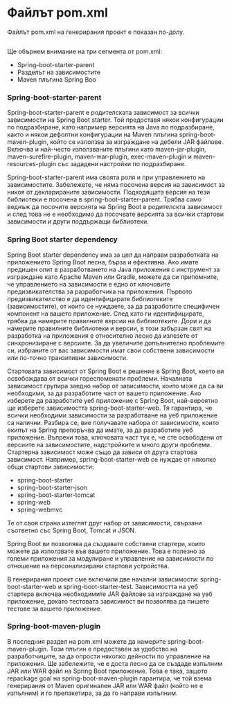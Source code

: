 # Файлът pom.xml

Файлът pom.xml на генерирания проект е показан по-долу.

<figure><img src="../../../assets/pom.png" alt=""><figcaption></figcaption></figure>

Ще обърнем внимание на три сегмента от pom.xml:

* Spring-boot-starter-parent
* Разделът на зависимостите
* Maven плъгина Spring Boo

### Spring-boot-starter-parent

Spring-boot-starter-parent е родителската зависимост за всички зависимости на Spring Boot starter.  Той предоставя някои конфигурации по подразбиране, като например версията на Java по подразбиране, както и някои дефолтни конфигурации на Maven плъгина spring-boot-maven-plugin, който се използва за изграждане на дебели JAR файлове.  Включва и най-често използваните плъгини като maven-jar-plugin, maven-surefire-plugin, maven-war-plugin, exec-maven-plugin и maven-resources-plugin със зададени настройки по подразбиране.

Spring-boot-starter-parent има своята роля и при управлението на зависимостите. Забележете, че няма посочена версия на зависимост за никоя от декларираните зависимости. Подходящата версия на тези библиотеки е посочена в spring-boot-starter-parent. Трябва само веднъж да посочите версията на Spring Boot в родителскта зависимост и след това не е необходимо да посочвате версията за всички стартови зависимости и други поддържащи библиотеки.

### Spring Boot starter dependency

Spring Boot starter dependency има за цел да направи разработката на приложението Spring Boot лесна, бърза и ефективна. Ако имате предишен опит в разработването на Java приложения с инструмент за изграждане като Apache Maven или Gradle, можете да си припомните, че управлението на зависимости е едно от ключовите предизвикателства за разработчика на приложения. Първото предизвикателство е да идентифицирате библиотеките (зависимостите), от които се нуждаете, за да разработите специфичен компонент на вашето приложение. След като ги идентифицирате, трябва да намерите правилните версии на библиотеките. Дори и да намерите правилните библиотеки и версии, в този забързан свят на разработка на приложения е относително лесно да излезете от синхронизиране с версиите. За да увеличите допълнително проблемите си, избраните от вас зависимости имат свои собствени зависимости или по-точно транзитивни зависимости.&#x20;

Стартовата зависимост от Spring Boot е решение в Spring Boot, което ви освобождава от всички гореспоменати проблеми. Началната зависимост групира заедно набор от зависимости, които може да са ви необходими, за да разработите част от вашето приложение. Ако изберете да разработите уеб приложение с Spring Boot, най-вероятно ще изберете зависимостта spring-boot-starter-web. Тя гарантира, че всички необходими зависимости за разработване на уеб приложение са налични. Разбира се, вие получавате набора от зависимости, които екипът на Spring препоръчва да имате, за да разработите уеб приложение. Въпреки това, ключовата част тук е, че сте освободени от версиите на зависимостите, надстройките и много други проблеми. Стартерна зависимост може също да зависи от друга стартова зависимост. Например, spring-boot-starter-web се нуждае от няколко общи стартови зависимости:

* spring-boot-starter
* spring-boot-starter-json
* spring-boot-starter-tomcat
* spring-web
* spring-webmvc

Те от своя страна изтеглят друг набор от зависимости, свързани съответно със Spring Boot, Tomcat и JSON. &#x20;

Spring Boot ви позволява да създавате собствени стартери, които можете да използвате във вашето приложение. Това е полезно за големи приложения за модулиране и управление на зависимости по отношение на персонализирани стартови устройства. &#x20;

В генерирания проект сме включили две начални зависимости: spring-boot-starter-web и spring-boot-starter-test. Зависимостта на уеб стартера включва необходимите JAR файлове за изграждане на уеб приложение, докато тестовата зависимост ви позволява да пишете тестовe за вашето приложение.

### Spring-boot-maven-plugin

В последния раздел на pom.xml можете да намерите spring-boot-maven-plugin. Този плъгин е предоставен за удобство на разработчиците, за да опрости няколко дейности по управление на приложения. Ще забележите, че е доста лесно да се създаде изпълним JAR или WAR файл на Spring Boot приложение. Това е така, защото repackage goal на spring-boot-maven-plugin гарантира, че той взема генерирания от Maven оригинален JAR или WAR файл (който не е изпълним) и го препакетира, за да го направи изпълним. &#x20;

<figure><img src="../../../assets/image (73).png" alt=""><figcaption></figcaption></figure>
